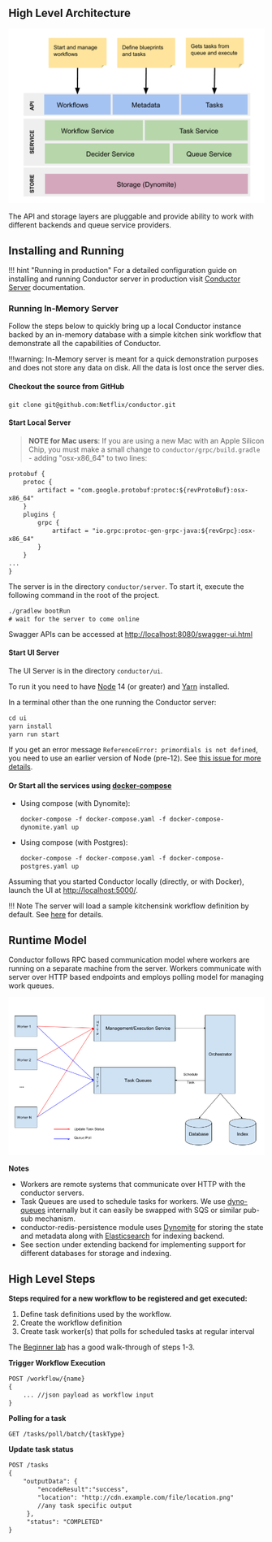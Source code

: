 ## High Level Architecture

![Architecture diagram](img/conductor-architecture.png)

The API and storage layers are pluggable and provide ability to work with different backends and queue service providers.

## Installing and Running

!!! hint "Running in production"
	For a detailed configuration guide on installing and running Conductor server in production visit [Conductor Server](../server) documentation.

### Running In-Memory Server

Follow the steps below to quickly bring up a local Conductor instance backed by an in-memory database with a simple kitchen sink workflow that demonstrate all the capabilities of Conductor.

!!!warning:
	In-Memory server is meant for a quick demonstration purposes and does not store any data on disk.  All the data is lost once the server dies.

#### Checkout the source from GitHub

```
git clone git@github.com:Netflix/conductor.git
```

#### Start Local Server


> **NOTE for Mac users**: If you are using a new Mac with an Apple Silicon Chip, you must make a small change to ```conductor/grpc/build.gradle``` - adding "osx-x86_64" to two lines:
```
protobuf {
    protoc {
        artifact = "com.google.protobuf:protoc:${revProtoBuf}:osx-x86_64"
    }
    plugins {
        grpc {
            artifact = "io.grpc:protoc-gen-grpc-java:${revGrpc}:osx-x86_64"
        }
    }
...
} 
```



The server is in the directory `conductor/server`. To start it, execute the following command in the root of the project.

```shell
./gradlew bootRun
# wait for the server to come online
```
Swagger APIs can be accessed at [http://localhost:8080/swagger-ui.html](http://localhost:8080/swagger-ui.html)

#### Start UI Server

The UI Server is in the directory `conductor/ui`.

To run it you need to have [Node](https://nodejs.org) 14 (or greater) and [Yarn](https://yarnpkg.com/) installed.

In a terminal other than the one running the Conductor server: 

```shell
cd ui
yarn install
yarn run start
```

If you get an error message `ReferenceError: primordials is not defined`, you need to use an earlier version of Node (pre-12). See [this issue for more details](https://github.com/Netflix/conductor/issues/1232).

#### Or Start all the services using [docker-compose](https://github.com/Netflix/conductor/blob/master/docker/docker-compose.yaml)
- Using compose (with Dynomite):
  ```shell
  docker-compose -f docker-compose.yaml -f docker-compose-dynomite.yaml up
  ```
- Using compose (with Postgres):
  ```shell
  docker-compose -f docker-compose.yaml -f docker-compose-postgres.yaml up
  ```

Assuming that you started Conductor locally (directly, or with Docker), launch the UI at [http://localhost:5000/](http://localhost:5000/).

!!! Note
	The server will load a sample kitchensink workflow definition by default.  See [here](../labs/kitchensink) for details.

## Runtime Model
Conductor follows RPC based communication model where workers are running on a separate machine from the server. Workers communicate with server over HTTP based endpoints and employs polling model for managing work queues.

![Runtime Model of Conductor](img/overview.png)

**Notes**

* Workers are remote systems that communicate over HTTP with the conductor servers.
* Task Queues are used to schedule tasks for workers.  We use [dyno-queues][1] internally but it can easily be swapped with SQS or similar pub-sub mechanism.
* conductor-redis-persistence module uses [Dynomite][2] for storing the state and metadata along with [Elasticsearch][3] for indexing backend.
* See section under extending backend for implementing support for different databases for storage and indexing.

[1]: https://github.com/Netflix/dyno-queues
[2]: https://github.com/Netflix/dynomite
[3]: https://www.elastic.co

## High Level Steps
**Steps required for a new workflow to be registered and get executed:**

1. Define task definitions used by the workflow. 
2. Create the workflow definition
3. Create task worker(s) that polls for scheduled tasks at regular interval

The [Beginner lab](../labs/beginner) has a good walk-through of steps 1-3.

**Trigger Workflow Execution**

```
POST /workflow/{name}
{
	... //json payload as workflow input
}
```

**Polling for a task**

```
GET /tasks/poll/batch/{taskType}
```
	
**Update task status**
	
```
POST /tasks
{
	"outputData": {
        "encodeResult":"success",
        "location": "http://cdn.example.com/file/location.png"
        //any task specific output
     },
     "status": "COMPLETED"
}
```
